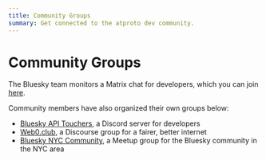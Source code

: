 ```yaml
---
title: Community Groups
summary: Get connected to the atproto dev community.
---
```


# Community Groups

The Bluesky team monitors a Matrix chat for developers, which you can join [here](https://matrix.to/#/%23bluesky-dev:matrix.org).

Community members have also organized their own groups below:

- [Bluesky API Touchers](https://discord.gg/3srmDsHSZJ), a Discord server for developers
- [Web0.club](https://web0.discourse.group/invites/CkN932YeMb), a Discourse group for a fairer, better internet
- [Bluesky NYC Community](https://www.meetup.com/bluesky-nyc/), a Meetup group for the Bluesky community in the NYC area
